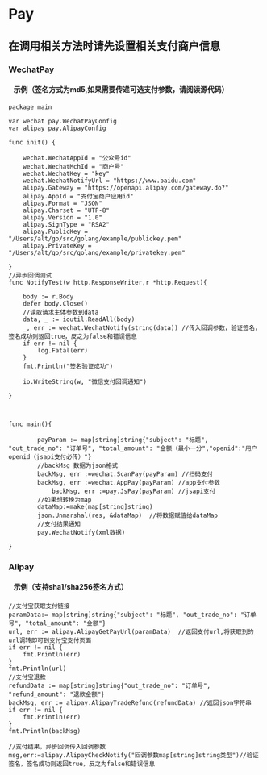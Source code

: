 # Pay
## 在调用相关方法时请先设置相关支付商户信息
### WechatPay


#### &nbsp; &nbsp;示例（签名方式为md5,如果需要传递可选支付参数，请阅读源代码）
    package main
    
	var wechat pay.WechatPayConfig
	var alipay pay.AlipayConfig

	func init() {

		wechat.WechatAppId = "公众号id"
		wechat.WechatMchId = "商户号"
		wechat.WechatKey = "key"
		wechat.WechatNotifyUrl = "https://www.baidu.com"
		alipay.Gateway = "https://openapi.alipay.com/gateway.do?"
		alipay.AppId = "支付宝商户应用id"
		alipay.Format = "JSON"
		alipay.Charset = "UTF-8"
		alipay.Version = "1.0"
		alipay.SignType = "RSA2"
		alipay.PublicKey = "/Users/alt/go/src/golang/example/publickey.pem"
		alipay.PrivateKey = "/Users/alt/go/src/golang/example/privatekey.pem"

	}
    //异步回调测试
    func NotifyTest(w http.ResponseWriter,r *http.Request){
        
        body := r.Body
	    defer body.Close()
	    //读取请求主体参数到data
	    data, _ := ioutil.ReadAll(body)
	    _, err := wechat.WechatNotify(string(data)) //传入回调参数，验证签名，签名成功则返回true，反之为false和错误信息
	    if err != nil {
	    	log.Fatal(err)
	    }
    	fmt.Println("签名验证成功")
    
    	io.WriteString(w, "微信支付回调通知")
        
    }
    	
    	
    	
    func main(){
    
        	payParam := map[string]string{"subject": "标题", "out_trade_no": "订单号", "total_amount": "金额（最小一分","openid":"用户openid（jsapi支付必传）"}
        	//backMsg 数据为json格式 
        	backMsg, err :=wechat.ScanPay(payParam) //扫码支付
        	backMsg, err :=wechat.AppPay(payParam) //app支付参数
            	backMsg, err :=pay.JsPay(payParam) //jsapi支付 
            //如果想转换为map
            dataMap:=make(map[string]string)
            json.Unmarshal(res, &dataMap)  //将数据赋值给dataMap
            //支付结果通知
            pay.WechatNotify(xml数据)  
        
    }
    


### Alipay
#### &nbsp; &nbsp;示例（支持sha1/sha256签名方式）
    
    //支付宝获取支付链接
	paramData:= map[string]string{"subject": "标题", "out_trade_no": "订单号", "total_amount": "金额"}
	url, err := alipay.AlipayGetPayUrl(paramData)  //返回支付url,将获取到的url调转即可到支付宝支付页面
	if err != nil {
	    fmt.Println(err)
	}
	fmt.Println(url)
	//支付宝退款
	refundData := map[string]string{"out_trade_no": "订单号", "refund_amount": "退款金额"}
    backMsg, err := alipay.AlipayTradeRefund(refundData) //返回json字符串
	if err != nil {
	 	fmt.Println(err)
	}
	fmt.Println(backMsg)
	
    //支付结果，异步回调传入回调参数
    msg,err:=alipay.AlipayCheckNotify("回调参数map[string]string类型")//验证签名，签名成功则返回true，反之为false和错误信息

    







